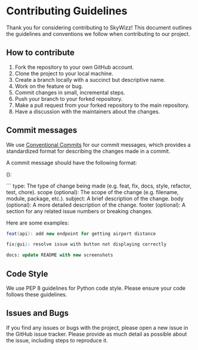 # Contributing Guidelines

Thank you for considering contributing to SkyWizz! This document outlines the guidelines and conventions we follow when contributing to our project.

## How to contribute

1. Fork the repository to your own GitHub account.
2. Clone the project to your local machine.
3. Create a branch locally with a succinct but descriptive name.
4. Work on the feature or bug.
5. Commit changes in small, incremental steps.
6. Push your branch to your forked repository.
7. Make a pull request from your forked repository to the main repository.
8. Have a discussion with the maintainers about the changes.

## Commit messages

We use [Conventional Commits](https://www.conventionalcommits.org/en/v1.0.0/) for our commit messages, which provides a standardized format for describing the changes made in a commit. 

A commit message should have the following format:

<type>(<scope>): <subject>

<body>
<footer>
```
type: The type of change being made (e.g. feat, fix, docs, style, refactor, test, chore).
scope (optional): The scope of the change (e.g. filename, module, package, etc.).
subject: A brief description of the change.
body (optional): A more detailed description of the change.
footer (optional): A section for any related issue numbers or breaking changes.

  
Here are some examples:

```csharp
feat(api): add new endpoint for getting airport distance
```
```scss
fix(gui): resolve issue with button not displaying correctly
 ```
```sql
docs: update README with new screenshots
```
 

## Code Style
  
We use PEP 8 guidelines for Python code style. Please ensure your code follows these guidelines.
  
## Issues and Bugs
  
If you find any issues or bugs with the project, please open a new issue in the GitHub issue tracker. 
Please provide as much detail as possible about the issue, including steps to reproduce it.
  </footer>
  </body>
  
  
